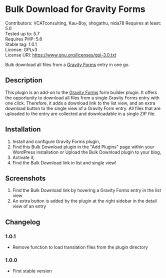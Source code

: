 # Bulk Download for Gravity Forms

Contributors: VCATconsulting, Kau-Boy, shogathu, nida78
Requires at least: 5.0  
Tested up to: 5.7  
Requires PHP: 5.6  
Stable tag: 1.0.1  
License: GPLv3  
License URI: https://www.gnu.org/licenses/gpl-3.0.txt  

Bulk download all files from a [Gravity Forms](https://www.gravityforms.com/ "visit Gavity Forms website") entry in one go.

## Description

This plugin is an add-on to the [Gravity Forms](https://www.gravityforms.com/ "visit Gavity Forms website") form builder plugin.
It offers the opportunity to download all files from a single Gravity Forms entry with one click.
Therefore, it adds a download link to the list view, and an extra download button to the single view of a Gravity Form entry.
All files that are uploaded to the entry are collected and downloadable in a single ZIP file.

## Installation

1. Install and configure Gravity Forms plugin,
2. Find this Bulk Download plugin in the "Add Plugins" page within your WordPress installation or Upload the Bulk Download plugin to your blog,
3. Activate it,
4. Find the Bulk Download link in list and single view!

## Screenshots
1. Find the Bulk Download link by hovering a Gravity Forms entry in the list view
2. An extra button is added by the plugin at the right sidebar in the detail view of an entry

## Changelog

### 1.0.1
* Remove function to load translation files from the plugin directory

### 1.0.0
* First stable version
